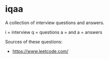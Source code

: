 # iqaa

A collection of interview questions and answers.

i = interview
q = questions
a = and
a = answers

Sources of these questions:
- https://www.leetcode.com/
